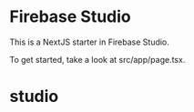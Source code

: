 # Firebase Studio

This is a NextJS starter in Firebase Studio.

To get started, take a look at src/app/page.tsx.
# studio
